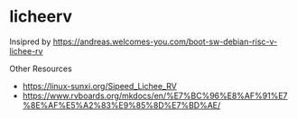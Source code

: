 # licheerv

Insipred by <https://andreas.welcomes-you.com/boot-sw-debian-risc-v-lichee-rv>

Other Resources
- <https://linux-sunxi.org/Sipeed_Lichee_RV>
- <https://www.rvboards.org/mkdocs/en/%E7%BC%96%E8%AF%91%E7%8E%AF%E5%A2%83%E9%85%8D%E7%BD%AE/>


